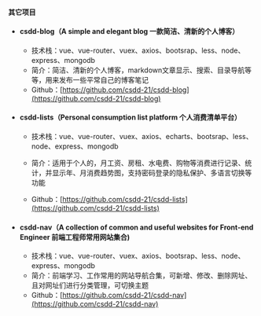#### **其它项目**

- #### **csdd-blog（A simple and elegant blog 一款简洁、清新的个人博客）**

  - 技术栈：vue、vue-router、vuex、axios、bootsrap、less、node、express、mongodb
  - 简介：简洁、清新的个人博客，markdown文章显示、搜索、目录导航等等，用来发布一些平常自己的博客笔记
  - Github：[https://github.com/csdd-21/csdd-blog](https://github.com/csdd-21/csdd-blog)

- #### **csdd-lists（Personal consumption list platform 个人消费清单平台）**

  - 技术栈：vue、vue-router、vuex、axios、echarts、bootsrap、less、node、express、mongodb

  - 简介：适用于个人的，月工资、房租、水电费、购物等消费进行记录、统计，并显示年、月消费趋势图，支持密码登录的隐私保护、多语言切换等功能
  - Github：[https://github.com/csdd-21/csdd-lists](https://github.com/csdd-21/csdd-lists)

- #### **csdd-nav（A collection of common and useful websites for Front-end Engineer 前端工程师常用网站集合)**

  -  技术栈：vue、vue-router、vuex、axios、bootsrap、less、node、express、mongodb
  -  简介：前端学习、工作常用的网站导航合集，可新增、修改、删除网址、且对网址们进行分类管理，可切换主题
  - Github：[https://github.com/csdd-21/csdd-nav](https://github.com/csdd-21/csdd-nav)


